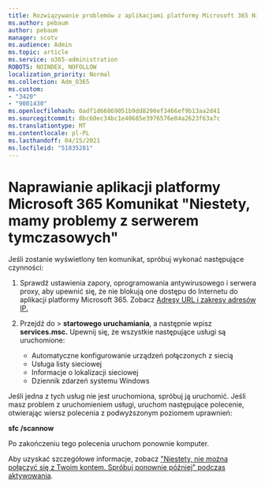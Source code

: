 ```yaml
---
title: Rozwiązywanie problemów z aplikacjami platformy Microsoft 365 Niestety, mamy komunikat o tymczasowych problemach z serwerem
ms.author: pebaum
author: pebaum
manager: scotv
ms.audience: Admin
ms.topic: article
ms.service: o365-administration
ROBOTS: NOINDEX, NOFOLLOW
localization_priority: Normal
ms.collection: Adm_O365
ms.custom:
- "3420"
- "9001430"
ms.openlocfilehash: 0adf1d66869051b9dd8290ef3466ef9b13aa2d41
ms.sourcegitcommit: 8bc60ec34bc1e40685e3976576e04a2623f63a7c
ms.translationtype: MT
ms.contentlocale: pl-PL
ms.lasthandoff: 04/15/2021
ms.locfileid: "51835281"
---
```

# <a name="fixing-the-microsoft-365-apps-sorry-we-are-having-temporary-server-issues-message"></a>Naprawianie aplikacji platformy Microsoft 365 Komunikat "Niestety, mamy problemy z serwerem tymczasowych"

Jeśli zostanie wyświetlony ten komunikat, spróbuj wykonać następujące czynności:

1. Sprawdź ustawienia zapory, oprogramowania antywirusowego i serwera proxy, aby upewnić się, że nie blokują one dostępu do Internetu do aplikacji platformy Microsoft 365. Zobacz [Adresy URL i zakresy adresów IP.](https://docs.microsoft.com/office365/enterprise/urls-and-ip-address-ranges)

2. Przejdź do  >  **startowego uruchamiania**, a następnie wpisz **services.msc.** Upewnij się, że wszystkie następujące usługi są uruchomione:
    - Automatyczne konfigurowanie urządzeń połączonych z siecią
    - Usługa listy sieciowej
    - Informacje o lokalizacji sieciowej
    - Dziennik zdarzeń systemu Windows

Jeśli jedna z tych usług nie jest uruchomiona, spróbuj ją uruchomić. Jeśli masz problem z uruchomieniem usługi, uruchom następujące polecenie, otwierając wiersz polecenia z podwyższonym poziomem uprawnień:

**sfc /scannow**

Po zakończeniu tego polecenia uruchom ponownie komputer.

Aby uzyskać szczegółowe informacje, zobacz ["Niestety, nie można połączyć się z Twoim kontem. Spróbuj ponownie później" podczas aktywowania](https://docs.microsoft.com/office/troubleshoot/activation-installation/issue-when-activate-office-from-office-365).